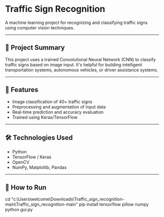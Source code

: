 # Traffic Sign Recognition

A machine learning project for recognizing and classifying traffic signs using computer vision techniques.

---

## 🧠 Project Summary

This project uses a trained Convolutional Neural Network (CNN) to classify traffic signs based on image input. It's helpful for building intelligent transportation systems, autonomous vehicles, or driver assistance systems.

---

## 📂 Features

- Image classification of 40+ traffic signs
- Preprocessing and augmentation of input data
- Real-time prediction and accuracy evaluation
- Trained using Keras/TensorFlow

---

## 🛠 Technologies Used

- Python
- TensorFlow / Keras
- OpenCV
- NumPy, Matplotlib, Pandas

---

## 📁 How to Run

cd "c:\Users\welcome\Downloads\Traffic_sign_recognition-main\Traffic_sign_recognition-main"
pip install tensorflow pillow numpy
python gui.py
